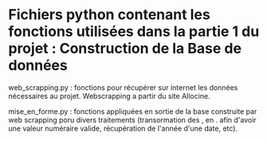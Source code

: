

# Fichiers python contenant les fonctions utilisées dans la partie 1 du projet : Construction de la Base de données 

web_scrapping.py : fonctions pour récupérer sur internet les données nécessaires au projet. Webscrapping a partir du site Allocine.

mise_en_forme.py : fonctions appliquées en sortie de la base construite par web scrapping poru divers traitements (transormation des , en . afin d'avoir une valeur numéraire valide, récupération de l'année d'une date, etc).